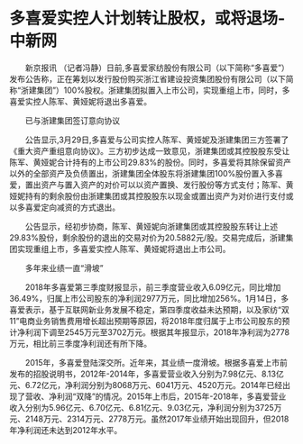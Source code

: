 # 多喜爱实控人计划转让股权，或将退场-中新网

　　新京报讯 （记者冯静）日前,多喜爱家纺股份有限公司（以下简称“多喜爱”）发布公告称，正在筹划以发行股份购买浙江省建设投资集团股份有限公司（以下简称“浙建集团”）100%股权。浙建集团拟置入上市公司，实现重组上市，同时，多喜爱实控人陈军、黄娅妮将退出多喜爱。

　　已与浙建集团签订意向协议

　　公告显示,3月29日,多喜爱与公司实控人陈军、黄娅妮及浙建集团三方签署了《重大资产重组意向协议》。三方初步达成一致意见，浙建集团或其控股股东受让陈军、黄娅妮合计持有的上市公司29.83%的股份。同时，多喜爱将其除保留资产以外的全部资产及负债置出，浙建集团全体股东将浙建集团100%股份置入多喜爱，置出资产与置入资产的对价可以以资产置换、发行股份等方式支付；陈军、黄娅妮持有的剩余股份由浙建集团或其控股股东以现金或置出资产为对价进行支付或以多喜爱定向减资的方式退出。

　　公告显示，经初步协商，陈军、黄娅妮向浙建集团或其控股股东转让上述29.83%股份，剩余股份的退出的交易对价为20.5882元/股。交易完成后，浙建集团实现重组上市，多喜爱实控人陈军、黄娅妮将退出上市公司。

　　多年来业绩一直“滑坡”

　　2018年多喜爱第三季度财报显示，前三季度营业收入6.09亿元，同比增加36.49%，归属上市公司股东的净利润2977万元，同比增加256%。1月14日，多喜爱表示，基于互联网新业务发展不稳定，第四季度收益未达预期，以及家纺“双11”电商业务销售费用增长超出预期等原因，将2018年度归属于上市公司股东的预计净利润下调至2545万元至3702万元。根据其年报显示，2018年净利润为2778万元，相比前三季度净利润还有所下降。

　　2015年，多喜爱登陆深交所。近年来，其业绩一度滑坡。根据多喜爱上市前发布的招股说明书，2012年-2014年，多喜爱营业收入分别为7.98亿元、8.13亿元、6.72亿元，净利润分别为8068万元、6041万元、4520万元。2014年已经出现了营收、净利润“双降”的情况。2015年上市后，2015年-2018年，多喜爱营业收入分别为5.96亿元、6.70亿元、6.81亿元、9.03亿元，净利润分别为3725万元、2148万元、2314万元、2778万元。虽然2017年业绩开始出现回升，但2018年净利润还未达到2012年水平。
